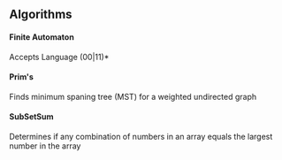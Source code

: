 ## Algorithms

#### Finite Automaton
Accepts Language (00|11)*

#### Prim's
Finds minimum spaning tree (MST) for
a weighted undirected graph

#### SubSetSum
Determines if any combination of numbers in an array
equals the largest number in the array
